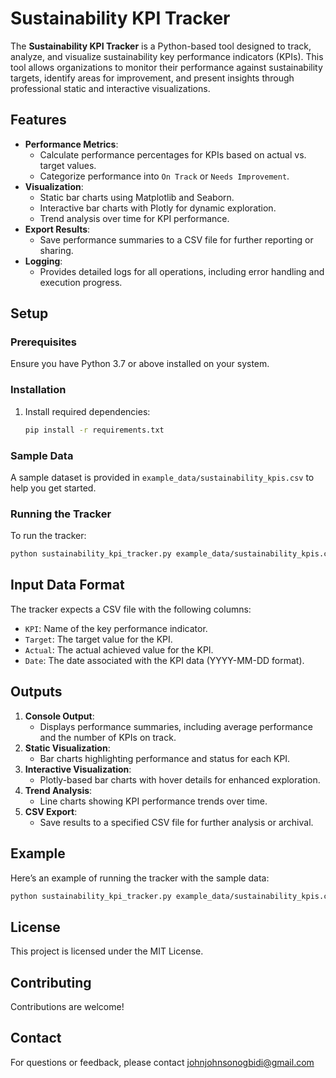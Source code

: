 # Sustainability KPI Tracker

The **Sustainability KPI Tracker** is a Python-based tool designed to track, analyze, and visualize sustainability key performance indicators (KPIs). This tool allows organizations to monitor their performance against sustainability targets, identify areas for improvement, and present insights through professional static and interactive visualizations.

## Features
- **Performance Metrics**:
  - Calculate performance percentages for KPIs based on actual vs. target values.
  - Categorize performance into `On Track` or `Needs Improvement`.
- **Visualization**:
  - Static bar charts using Matplotlib and Seaborn.
  - Interactive bar charts with Plotly for dynamic exploration.
  - Trend analysis over time for KPI performance.
- **Export Results**:
  - Save performance summaries to a CSV file for further reporting or sharing.
- **Logging**:
  - Provides detailed logs for all operations, including error handling and execution progress.

## Setup
### Prerequisites
Ensure you have Python 3.7 or above installed on your system.

### Installation
1. Install required dependencies:
   ```bash
   pip install -r requirements.txt
   ```

### Sample Data
A sample dataset is provided in `example_data/sustainability_kpis.csv` to help you get started.

### Running the Tracker
To run the tracker:
```bash
python sustainability_kpi_tracker.py example_data/sustainability_kpis.csv
```

## Input Data Format
The tracker expects a CSV file with the following columns:
- `KPI`: Name of the key performance indicator.
- `Target`: The target value for the KPI.
- `Actual`: The actual achieved value for the KPI.
- `Date`: The date associated with the KPI data (YYYY-MM-DD format).

## Outputs
1. **Console Output**:
   - Displays performance summaries, including average performance and the number of KPIs on track.
2. **Static Visualization**:
   - Bar charts highlighting performance and status for each KPI.
3. **Interactive Visualization**:
   - Plotly-based bar charts with hover details for enhanced exploration.
4. **Trend Analysis**:
   - Line charts showing KPI performance trends over time.
5. **CSV Export**:
   - Save results to a specified CSV file for further analysis or archival.

## Example
Here’s an example of running the tracker with the sample data:
```bash
python sustainability_kpi_tracker.py example_data/sustainability_kpis.csv
```

## License
This project is licensed under the MIT License. 

## Contributing
Contributions are welcome! 

## Contact
For questions or feedback, please contact johnjohnsonogbidi@gmail.com
